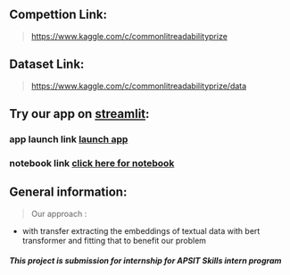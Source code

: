 
## Compettion Link:
> https://www.kaggle.com/c/commonlitreadabilityprize

## Dataset Link: 
> https://www.kaggle.com/c/commonlitreadabilityprize/data



## Try our app on [streamlit](www.streamlit.com): 

### **app launch link** [**launch app**]()
### **notebook link** [click here for notebook](https://colab.research.google.com/drive/1sont1D2RIGuGcTSp3P1VtZ1mMK0EUgGW?usp=sharing)

## General information: 

<!-- > Model architecture : 
![]('https://github.com/someshfengde/Commonlit-redability-model/raw/master/Images%20/train.png') -->

> Our approach : 
* with transfer extracting the embeddings of textual data with bert transformer and fitting that to benefit our problem

##### This project is submission for internship for APSIT Skills intern program 